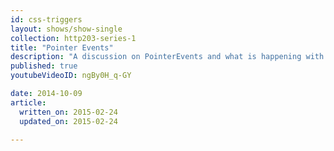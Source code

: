 ```yaml
---
id: css-triggers
layout: shows/show-single
collection: http203-series-1
title: "Pointer Events"
description: "A discussion on PointerEvents and what is happening with them in Chrome."
published: true
youtubeVideoID: ngBy0H_q-GY

date: 2014-10-09
article:
  written_on: 2015-02-24
  updated_on: 2015-02-24

---
```

